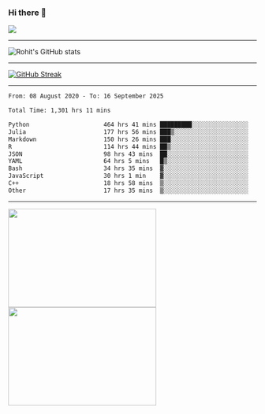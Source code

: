 ### Hi there 👋

 ![](https://komarev.com/ghpvc/?username=RohitRathore1&color=blueviolet)

<hr/>

![Rohit's GitHub stats](https://github-readme-stats.vercel.app/api?username=RohitRathore1&show_icons=true&theme=transparent)

<hr/>

[![GitHub Streak](http://github-readme-streak-stats.herokuapp.com?user=RohitRathore1&theme=dark&mode=weekly)](https://git.io/streak-stats)

<hr/>

<!--START_SECTION:waka-->

```txt
From: 08 August 2020 - To: 16 September 2025

Total Time: 1,301 hrs 11 mins

Python                     464 hrs 41 mins █████████░░░░░░░░░░░░░░░░   35.71 %
Julia                      177 hrs 56 mins ███▒░░░░░░░░░░░░░░░░░░░░░   13.68 %
Markdown                   150 hrs 26 mins ███░░░░░░░░░░░░░░░░░░░░░░   11.56 %
R                          114 hrs 44 mins ██▒░░░░░░░░░░░░░░░░░░░░░░   08.82 %
JSON                       98 hrs 43 mins  ██░░░░░░░░░░░░░░░░░░░░░░░   07.59 %
YAML                       64 hrs 5 mins   █▒░░░░░░░░░░░░░░░░░░░░░░░   04.93 %
Bash                       34 hrs 35 mins  ▓░░░░░░░░░░░░░░░░░░░░░░░░   02.66 %
JavaScript                 30 hrs 1 min    ▓░░░░░░░░░░░░░░░░░░░░░░░░   02.31 %
C++                        18 hrs 58 mins  ▒░░░░░░░░░░░░░░░░░░░░░░░░   01.46 %
Other                      17 hrs 35 mins  ▒░░░░░░░░░░░░░░░░░░░░░░░░   01.35 %
```

<!--END_SECTION:waka-->

<hr/>

<p>
  <img src="https://wakatime.com/share/@TeAmp0is0N/3935ee43-08a3-493e-8b95-60c1f9204b15.svg" width="300" height="200">
  <img src="https://wakatime.com/share/@TeAmp0is0N/8717aacc-7340-44e0-abb1-987dc9823fcd.svg" width="300" height="200">
</p>




